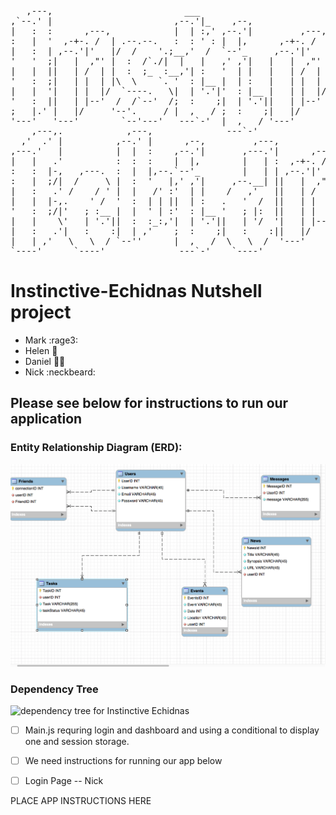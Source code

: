 <pre>                                                                                                 
   ,---,                         ___                                      ___                            
,`--.' |                       ,--.'|_    ,--,                          ,--.'|_    ,--,                           
|   :  :      ,---,            |  | :,' ,--.'|         ,---,            |  | :,' ,--.'|                
:   |  '  ,-+-. /  | .--.--.   :  : ' : |  |,      ,-+-. /  |           :  : ' : |  |,      .---.         
|   :  | ,--.'|'   |/  /    '.;__,'  /  `--'_     ,--.'|'   |   ,---. .;__,'  /  `--'_    /.  ./|  ,---.  
'   '  ;|   |  ,"' |  :  /`./|  |   |   ,' ,'|   |   |  ,"' |  /     \|  |   |   ,' ,'| .-' . ' | /     \    
|   |  ||   | /  | |  :  ;_  :__,'| :   '  | |   |   | /  | | /    / ':__,'| :   '  | |/___/ \: |/    /  |  
'   :  ;|   | |  | |\  \    `. '  : |__ |  | :   |   | |  | |.    ' /   '  : |__ |  | :.   \  ' .    ' / |  
|   |  '|   | |  |/  `----.   \|  | '.'|'  : |__ |   | |  |/ '   ; :__  |  | '.'|'  : |_\   \   '   ;   /|
'   :  ||   | |--'  /  /`--'  /;  :    ;|  | '.'||   | |--'  '   | '.'| ;  :    ;|  | '.'\   \  '   |  / |   
;   |.' |   |/     '--'.     / |  ,   / ;  :    ;|   |/      |   :    : |  ,   / ;  :    ;\   \ |   :    |   
'---'   '---'        `--'---'   ---`-'  |  ,   / '---'        \   \  /   ---`-'  |  ,   /  '---" \   \  /
    ,---,.            ,---,              ---`-'                `----'             ---`-'          `----'    
  ,'  .' |          ,--.' |      ,--,         ,---,                                                         
,---.'   |          |  |  :    ,--.'|       ,---.'|      ,---,                                               
|   |   .'          :  :  :    |  |,        |   | :  ,-+-. /  |              .--.--.                      
:   :  |-,   ,---.  :  |  |,--.`--'_        |   | | ,--.'|'   |  ,--.--.    /  /    '                       
:   |  ;/|  /     \ |  :  '   |,' ,'|     ,--.__| ||   |  ,"' | /       \  |  :  /`./                           
|   :   .' /    / ' |  |   /' :'  | |    /   ,'   ||   | /  | |.--.  .-. | |  :  ;_                              
|   |  |-,.    ' /  '  :  | | ||  | :   .   '  /  ||   | |  | | \__\/: . .  \  \    `.                           
'   :  ;/|'   ; :__ |  |  ' | :'  : |__ '   ; |:  ||   | |  |/  ," .--.; |   `----.   \                           
|   |    \'   | '.'||  :  :_:,'|  | '.'||   | '/  '|   | |--'  /  /  ,.  |  /  /`--'  /                           
|   :   .'|   :    :|  | ,'    ;  :    ;|   :    :||   |/     ;  :   .'   \'--'.     /                            
|   | ,'   \   \  / `--''      |  ,   /  \   \  /  '---'      |  ,     .-./  `--'---'                             
`----'      `----'              ---`-'    `----'               `--`---'                                           
</pre>
               
# Instinctive-Echidnas Nutshell project

+ Mark :rage3:
+ Helen :princess:
+ Daniel :guardsman:
+ Nick :neckbeard:

## Please see below for instructions to run our application

### Entity Relationship Diagram (ERD):

![ERD for Instinctive Echidnas](https://github.com/Instinctive-Echidnas/nutshell/blob/master/images/erd.png)

### Dependency Tree

![dependency tree for Instinctive Echidnas](https://github.com/Instinctive-Echidnas/nutshell/blob/master/images/dependencyTree.jpg)

- [ ] Main.js requring login and dashboard and using a conditional to display one and session storage.
- [ ] We need instructions for running our app below

- [ ] Login Page -- Nick

PLACE APP INSTRUCTIONS HERE

